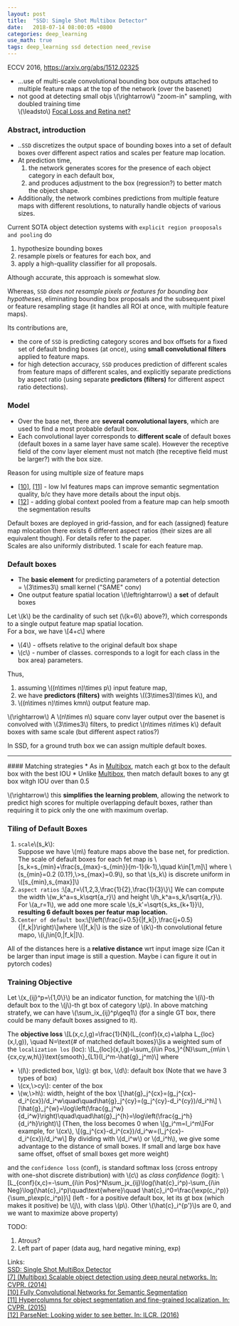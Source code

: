 ```yaml
---
layout: post
title:  "SSD: Simgle Shot Multibox Detector"
date:   2018-07-14 08:00:05 +0800
categories: deep_learning
use_math: true
tags: deep_learning ssd detection need_revise
---
```


ECCV 2016, <a href="https://arxiv.org/abs/1512.02325" target="_blank">https://arxiv.org/abs/1512.02325</a>  

* ...use of multi-scale convolutional bounding box outputs attached to multiple feature maps at the top of the network (over the basenet)
* not good at detecting small objs \\(\rightarrow\\) "zoom-in" sampling, with doubled training time  
\\(\leadsto\\) <a href="https://www.slideshare.net/ssuser06e0c5/focal-loss-detection-classification" target="_blank">Focal Loss and Retina net?</a>

### Abstract, introduction

* ..`SSD` discretizes the output space of bounding boxes into a set of default boxes over different aspect ratios and scales per feature map location.
* At prediction time, 
	1. the network generates scores for the presence of each object category in each default box, 
	2. and produces adjustment to the box (regression?) to better match the object shape.
* Additionally, the network combines predictions from multiple feature maps with different resolutions, to naturally handle objects of various sizes.


Current SOTA object detection systems with `explicit region prooposals and pooling` do
1. hypothesize bounding boxes
2. resample pixels or features for each box, and
3. apply a high-quallity classifier for all proposals.

Although accurate, this approach is somewhat slow.

Whereas, `SSD` _does not resample pixels or features for bounding box hypotheses_, eliminating bounding box proposals and the subsequent pixel or feature resampling stage (it handles all ROI at once, with multiple feature maps).  

Its contributions are,
* the core of `SSD` is predicting category scores and box offsets for a fixed set of default bnding boxes (at once), using __small convolutional filters__ applied to feature maps.
* for high detection accuracy, `SSD` produces prediction of different scales from feature maps of different scales, and explicitly separate predictions by aspect ratio (using separate __predictors (filters)__ for different aspect ratio detections).

### Model
* Over the base net, there are __several convolutional layers__, which are used to find a most probable default box.  
* Each convolutional layer corresponds to __different scale__ of default boxes (default boxes in a same layer have same scale). However the receptive field of the conv layer element must not match (the receptive field must be larger?) with the box size.

Reason for using multiple size of feature maps 
* <a href="#10">[10]</a>, <a href="#11">[11]</a> - low lvl features maps can improve semantic segmentation quality, b/c they have more details about the input objs.
* <a href="#12">[12]</a> - adding global context pooled from a feature map can help smooth the segmentation results

Default boxes are deployed in grid-fassion, and for each (assigned) feature map mlocation there exists 6 different aspect ratios (their sizes are all equivalent though). For details refer to the paper.  
Scales are also uniformly distributed. 1 scale for each feature map.





### Default boxes
* The __basic element__ for predicting parameters of a potential detection  
= \\(3\times3\\) small kernel ("SAME" conv)
* One output feature spatial location  \\(\leftrightarrow\\)  a __set__ of default boxes

Let \\(k\\) be the cardinality of such set (\\(k=6\\) above?), which corresponds to a single output feature map spatial location.  
For a box, we have \\[4+c\\] where
* \\(4\\) - offsets relative to the original default box shape
* \\(c\\) - number of classes. corresponds to a logit for each class in the box area) parameters.  

Thus,
1. assuming \\((n\times n)\times p\\) input feature map,
2. we have __predictors (filters)__ with weights \\((3\times3)\times k\\), and
3. \\((n\times n)\times kmn\\) output feature map.

\\(\rightarrow\\) A \\(n\times n\\) square conv layer output over the basenet is convolved with \\(3\times3\\) filters, to predict \\(n\times n\times k\\) default boxes with same scale (but different aspect ratios?)

In SSD, for a ground truth box we can assign multiple default boxes.
<hr/>
#### Matching strategies
* As in <a href="#7">Multibox</a>, match each gt box to the default box with the best IOU
* Unlike <a href="#7">Multibox</a>, then match default boxes to any gt box witgh IOU over than 0.5

\\(\rightarrow\\) this __simplifies the learning problem__, allowing the network to predict high scores for multiple overlapping default boxes, rather than requiring it to pick only the one with maximum overlap.

### Tiling of Default Boxes
1. `scale`\\(s_k\\):  
Suppose we have \\(m\\) feature maps above the base net, for prediction. The scale of default boxes for each fet map is
\\[s\_k=s\_\{min\}+\frac\{s\_\{max\}-s\_\{min\}\}\{m-1\}(k-1),\quad k\in[1,m]\\]
where \\(s_\{min\}=0.2 (0.1?),\\>s_\{max\}=0.9\\), so that \\(s_k\\) is discrete uniform in \\([s\_\{min\},s\_\{max\}]\\)
2. `aspect ratios` :\\[a_r=\\{1,2,3,\frac\{1\}\{2\},\frac\{1\}\{3\}\\}\\]
We can compute the width \\(w_k^a=s_k\sqrt\{a_r\}\\) and height \\(h_k^a=s_k/\sqrt\{a_r\}\\). For \\(a_r=1\\), we add one more scale \\(s_k'=\sqrt\{s_ks_\{k+1\}\}\\), __resulting 6 default boxes per featur map location.__
3. `Center of default box`:\\[\left(\frac\{i+0.5\}\{\|f_k\|\},\frac\{j+0.5\}\{\|f_k\|\}\right)\\]where \\(\|f_k\|\\) is the size of \\(k\\)-th convolutional feture mapo, \\(i,j\in[0,\|f_k\|]\\).

All of the distances here is a __relative distance__ wrt input image size (Can it be larger than input image is still a question. Maybe i can figure it out in pytorch codes)

### Training Objective
Let \\(x\_\{ij\}^p=\\{1,0\\}\\) be an indicator function, for matching the \\(i\\)-th default box to the \\(j\\)-th gt box of category \\(p\\). In above matching stratefy, we can have \\(\sum\_ix_\{ij\}^p\geq1\\) (for a single GT box, there could be many default boxes assigned to it).

The __objective loss__ \\[L(x,c,l,g)=\frac\{1\}\{N\}(L\_\{conf\}(x,c)+\alpha L_\{loc\}(x,l,g)),
\quad N=\text\{# of matched default boxes\}\\]is a weighted sum of the `localization los` (loc):
\\[L_\{loc\}(x,l,g)=\sum\_\{i\in Pos,\}^\{N\}\sum\_\{m\in \\{cx,cy,w,h\\}\}\text\{smooth\}\_\{L1\}(l_i^m-\hat\{g\}\_j^m)\\]
where
* \\(l\\): predicted box, \\(g\\): gt box, \\(d\\): default box (Note that we have 3 types of box)
* \\(cx,\\>cy\\): center of the box
* \\(w,\\>h\\): width, height of the box
\\[\hat\{g\}\_j^\{cx\}=(g\_j^\{cx\}-d\_i^\{cx\})/d\_i^w\quad\quad\hat\{g\}\_j^\{cy\}=(g\_j^\{cy\}-d\_i^\{cy\})/d\_i^h\\]
\\[\hat\{g\}\_j^\{w\}=\log\left(\frac\{g\_j^w\}\{d\_i^w\}\right)\quad\quad\hat\{g\}\_j^\{h\}=\log\left(\frac\{g\_j^h\}\{d\_i^h\}\right)\\]
(Then, the loss becomes 0 when \\[g_i^m=l_i^m\\]For example, for \\(cx\\), 
\\[(g\_j^\{cx\}-d\_i^\{cx\})/d\_i^w=(l\_j^\{cx\}-d\_i^\{cx\})/d\_i^w\\]
By dividing with \\(d\_i^w\\) or \\(d\_i^h\\), we give some advantage to the distance of small boxes. If small and large box have same offset, offset of small boxes get more weight)

and the `confidence loss` (conf), is standard softmax loss (cross entropy with one-shot discrete distribution) with \\(c\\) as _class confidence_ (logit):
\\[L\_\{conf\}(x,c)=-\sum\_\{i\in Pos\}^N\sum\_jx\_\{ij\}\log(\hat\{c\}_i^p)-\sum\_\{i\in Neg\}\log(\hat\{c\}_i^p)\quad\text\{where\}\quad \hat\{c\}_i^0=\frac\{\exp(c_i^p)\}\{\sum\_p\exp(c_i^p)\}\\]
(left - for a positive default box, let its gt box (which makes it positive) be \\(j\\), with class \\(p\\). Other \\(\hat\{c\}_i^\{p'\}\\)s are 0, and we want to maximize above property)


TODO:
1. Atrous?
3. Left part of paper (data aug, hard negative mining, exp)

Links:  
<a href="https://arxiv.org/pdf/1512.02325.pdf" target="_blank">SSD: Single Shot MultiBox Detector</a>  
<a href="https://arxiv.org/abs/1411.4038" target="_blank" id="7">[7] (Multibox) Scalable object detection using deep neural networks. In: CVPR. (2014)</a>  
<a href="https://arxiv.org/abs/1411.4038" target="_blank" id="10">[10] Fully Convolutional Networks for Semantic Segmentation</a>  
<a href="https://arxiv.org/abs/1411.5752" target="_blank" id="11">[11] Hypercolumns for object segmentation and fine-grained localization. In: CVPR. (2015)</a>  
<a href="https://arxiv.org/abs/1506.04579" target="_blank" id="12">[12] ParseNet: Looking wider to see better. In: ILCR. (2016)</a>  
